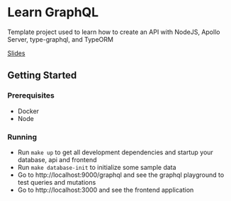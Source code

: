 # Learn GraphQL

Template project used to learn how to create an API with NodeJS, Apollo Server, type-graphql, and TypeORM

[Slides](https://keonik.github.io/learn-graphql)

## Getting Started

### Prerequisites

-   Docker
-   Node

### Running

-   Run `make up` to get all development dependencies and startup your database, api and frontend
-   Run `make database-init` to initialize some sample data
-   Go to http://localhost:9000/graphql and see the graphql playground to test queries and mutations
-   Go to http://localhost:3000 and see the frontend application

